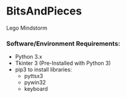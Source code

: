 # BitsAndPieces
Lego Mindstorm

### Software/Environment Requirements:
* Python 3.x
* Tkinter 3 (Pre-Installed with Python 3)
* pip3 to install libraries:
  * pyttsx3
  * pywin32
  * keyboard
